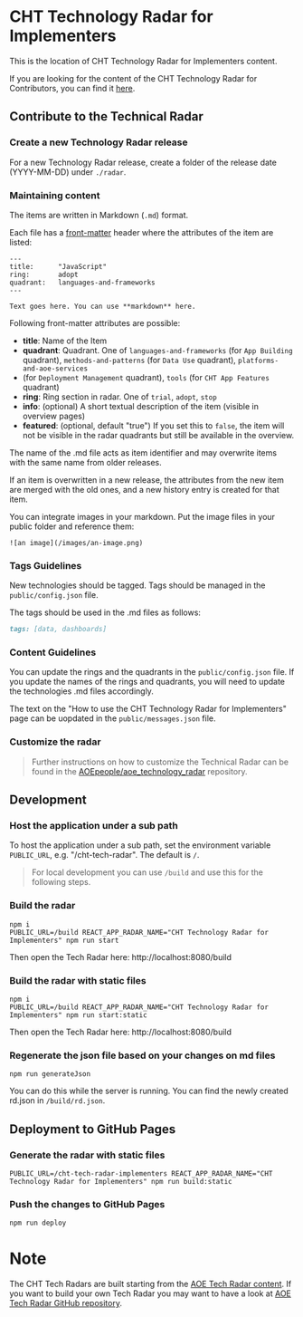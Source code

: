 # CHT Technology Radar for Implementers

This is the location of CHT Technology Radar for Implementers content.

If you are looking for the content of the CHT Technology Radar for Contributors, you can find it [here](https://github.com/medic/cht-tech-radar-contributors).

## Contribute to the Technical Radar

### Create a new Technology Radar release
For a new Technology Radar release, create a folder of the release date (YYYY-MM-DD) under `./radar`.

### Maintaining content
The items are written in Markdown (`.md`) format.

Each file has a [front-matter](https://github.com/jxson/front-matter) header where the attributes of the item are listed:

```
---
title:      "JavaScript"
ring:       adopt
quadrant:   languages-and-frameworks
---

Text goes here. You can use **markdown** here.
```

Following front-matter attributes are possible:

- **title**: Name of the Item
- **quadrant**: Quadrant. One of `languages-and-frameworks` (for `App Building` quadrant),
  `methods-and-patterns` (for `Data Use` quadrant), `platforms-and-aoe-services`
- (for `Deployment Management` quadrant), `tools` (for `CHT App Features` quadrant)
- **ring**: Ring section in radar. One of `trial`, `adopt`, `stop`
- **info**: (optional) A short textual description of the item (visible in
  overview pages)
- **featured**: (optional, default "true") If you set this to `false`, the item
  will not be visible in the radar quadrants but still be available in the overview.

The name of the .md file acts as item identifier and may overwrite items with
the same name from older releases.

If an item is overwritten in a new release, the attributes from the new item are
merged with the old ones, and a new history entry is created for that item.

You can integrate images in your markdown. Put the image files in your public folder and reference them:

```
![an image](/images/an-image.png)
```

### Tags Guidelines
New technologies should be tagged. Tags should be managed in the `public/config.json` file.

The tags should be used in the .md files as follows:

```md
tags: [data, dashboards]
```

### Content Guidelines
You can update the rings and the quadrants in the `public/config.json` file. If you update the names of the rings and quadrants,
you will need to update the technologies .md files accordingly. 

The text on the "How to use the CHT Technology Radar for Implementers" page can be uopdated in the `public/messages.json` file.

### Customize the radar
> Further instructions on how to customize the Technical Radar can be found in the [AOEpeople/aoe_technology_radar](https://github.com/AOEpeople/aoe_technology_radar) repository.

## Development

### Host the application under a sub path
To host the application under a sub path, set the environment variable `PUBLIC_URL`, e.g. "/cht-tech-radar".
The default is `/`.

> For local development you can use `/build` and use this for the following steps.

### Build the radar
```
npm i
PUBLIC_URL=/build REACT_APP_RADAR_NAME="CHT Technology Radar for Implementers" npm run start
```

Then open the Tech Radar here: http://localhost:8080/build

### Build the radar with static files
```
npm i
PUBLIC_URL=/build REACT_APP_RADAR_NAME="CHT Technology Radar for Implementers" npm run start:static
```

Then open the Tech Radar here: http://localhost:8080/build

### Regenerate the json file based on your changes on md files
```
npm run generateJson
```

You can do this while the server is running.
You can find the newly created rd.json in `/build/rd.json`.

## Deployment to GitHub Pages

### Generate the radar with static files
```
PUBLIC_URL=/cht-tech-radar-implementers REACT_APP_RADAR_NAME="CHT Technology Radar for Implementers" npm run build:static
```

### Push the changes to GitHub Pages
```
npm run deploy
```

# Note
The CHT Tech Radars are built starting from the [AOE Tech Radar content](https://www.aoe.com/techradar/index.html).
If you want to build your own Tech Radar you may want to have a look at [AOE Tech Radar GitHub repository](https://github.com/AOEpeople/aoe_technology_radar).
